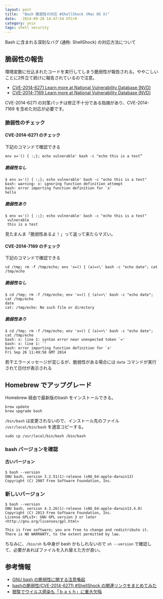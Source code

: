 ```yaml
---
layout: post
title:  "Bash 脆弱性の対応 #ShellShock (Mac OS X)"
date:   2014-09-28 14:47:54 UTC+9
category: unix
tags: shell security
---
```


Bash に含まれる深刻なバグ (通称: ShellShock) の対応方法について

## 脆弱性の報告

環境変数に仕込まれたコードを実行してしまう脆弱性が報告される。ややこしいことに2件立て続けに報告されているので注意。

- [CVE-2014-6271 Learn more at National Vulnerability Database (NVD)](http://cve.mitre.org/cgi-bin/cvename.cgi?name=CVE-2014-6271)
- [CVE-2014-7169 Learn more at National Vulnerability Database (NVD)](http://cve.mitre.org/cgi-bin/cvename.cgi?name=CVE-2014-7169)

CVE-2014-6271 の対策パッチは修正不十分である指摘があり、CVE-2014-7169 を含めた対応が必要です。

### 脆弱性のチェック

#### CVE-2014-6271 のチェック

下記のコマンドで確認できる

```
env x='() { :;}; echo vulnerable' bash -c "echo this is a test”
```

##### 脆弱性なし

```
$ env x='() { :;}; echo vulnerable' bash -c "echo this is a test"
bash: warning: x: ignoring function definition attempt
bash: error importing function definition for `x'
hello
```

##### 脆弱性あり

```
$ env x='() { :;}; echo vulnerable' bash -c "echo this is a test"
 vulnerable
 this is a test
```

見たまんま「脆弱性あるよ！」って返って来たらマズい。

#### CVE-2014-7169 のチェック

下記のコマンドで確認できる

```
cd /tmp; rm -f /tmp/echo; env 'x=() { (a)=>\' bash -c "echo date"; cat /tmp/echo
```

##### 脆弱性なし

```
$ cd /tmp; rm -f /tmp/echo; env 'x=() { (a)=>\' bash -c "echo date"; cat /tmp/echo
date
cat: /tmp/echo: No such file or directory
```

##### 脆弱性あり

```
$ cd /tmp; rm -f /tmp/echo; env 'x=() { (a)=>\' bash -c "echo date"; cat /tmp/echo
bash: x: line 1: syntax error near unexpected token `='
bash: x: line 1: `'
bash: error importing function definition for `x'
Fri Sep 26 11:49:58 GMT 2014
```

若干エラーメッセージが混じるが、脆弱性がある場合には `date` コマンドが実行されて日付が表示される

## Homebrew でアップグレード

Homebrew 経由で最新版のbash をインストールできる。

```
brew update
brew upgrade bash
```

`/bin/bash` は変更されないので、インストール先のファイル `/usr/local/bin/bash` を適宜コピーする。

```
sudo cp /usr/local/bin/bash /bin/bash
```

### bash バージョンを確認

#### 古いバージョン

```
$ bash --version
GNU bash, version 3.2.51(1)-release (x86_64-apple-darwin13)
Copyright (C) 2007 Free Software Foundation, Inc.

```

### 新しいバージョン

```
$ bash --version
GNU bash, version 4.3.26(1)-release (x86_64-apple-darwin13.4.0)
Copyright (C) 2013 Free Software Foundation, Inc.
License GPLv3+: GNU GPL version 3 or later <http://gnu.org/licenses/gpl.html>

This is free software; you are free to change and redistribute it.
There is NO WARRANTY, to the extent permitted by law.

```

ちなみに、`/bin/sh` も中身が bash かもしれないので `sh --version` で確認して、必要があればファイルを入れ替えた方が良い。

## 参考情報

- [GNU bash の脆弱性に関する注意喚起](https://www.jpcert.or.jp/at/2014/at140037.html)
- [bashの脆弱性(CVE-2014-6271) #ShellShock の関連リンクをまとめてみた](http://d.hatena.ne.jp/Kango/20140925/1411612246)
- [閲覧でウイルス感染も「ｂａｓｈ」に重大欠陥](http://www3.nhk.or.jp/news/html/20140927/k10014922101000.html)


